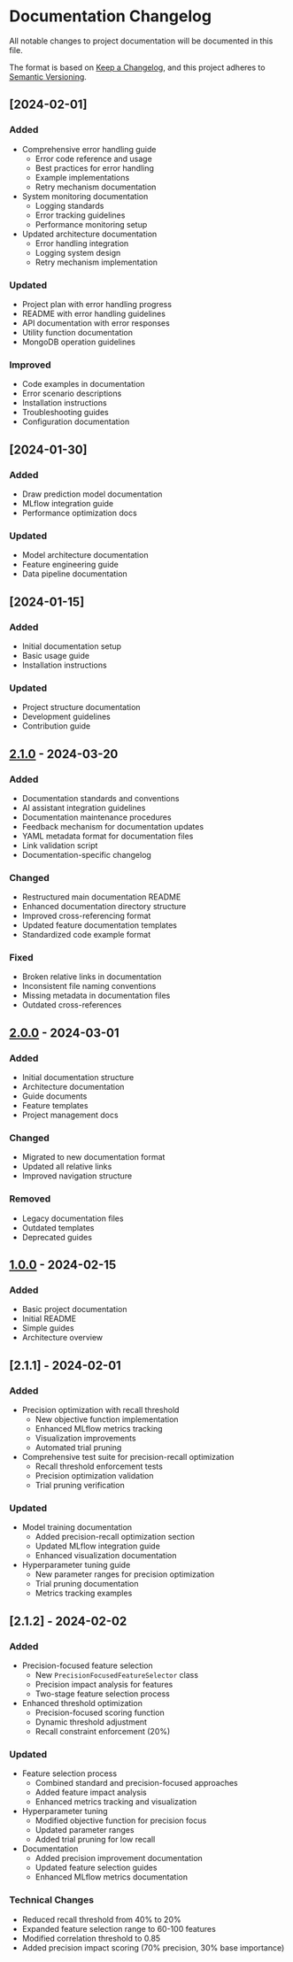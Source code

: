 # Documentation Changelog

All notable changes to project documentation will be documented in this file.

The format is based on [Keep a Changelog](https://keepachangelog.com/en/1.0.0/),
and this project adheres to [Semantic Versioning](https://semver.org/spec/v2.0.0.html).

## [2024-02-01]
### Added
- Comprehensive error handling guide
  - Error code reference and usage
  - Best practices for error handling
  - Example implementations
  - Retry mechanism documentation
- System monitoring documentation
  - Logging standards
  - Error tracking guidelines
  - Performance monitoring setup
- Updated architecture documentation
  - Error handling integration
  - Logging system design
  - Retry mechanism implementation

### Updated
- Project plan with error handling progress
- README with error handling guidelines
- API documentation with error responses
- Utility function documentation
- MongoDB operation guidelines

### Improved
- Code examples in documentation
- Error scenario descriptions
- Installation instructions
- Troubleshooting guides
- Configuration documentation

## [2024-01-30]
### Added
- Draw prediction model documentation
- MLflow integration guide
- Performance optimization docs

### Updated
- Model architecture documentation
- Feature engineering guide
- Data pipeline documentation

## [2024-01-15]
### Added
- Initial documentation setup
- Basic usage guide
- Installation instructions

### Updated
- Project structure documentation
- Development guidelines
- Contribution guide

## [2.1.0] - 2024-03-20

### Added
- Documentation standards and conventions
- AI assistant integration guidelines
- Documentation maintenance procedures
- Feedback mechanism for documentation updates
- YAML metadata format for documentation files
- Link validation script
- Documentation-specific changelog

### Changed
- Restructured main documentation README
- Enhanced documentation directory structure
- Improved cross-referencing format
- Updated feature documentation templates
- Standardized code example format

### Fixed
- Broken relative links in documentation
- Inconsistent file naming conventions
- Missing metadata in documentation files
- Outdated cross-references

## [2.0.0] - 2024-03-01

### Added
- Initial documentation structure
- Architecture documentation
- Guide documents
- Feature templates
- Project management docs

### Changed
- Migrated to new documentation format
- Updated all relative links
- Improved navigation structure

### Removed
- Legacy documentation files
- Outdated templates
- Deprecated guides

## [1.0.0] - 2024-02-15

### Added
- Basic project documentation
- Initial README
- Simple guides
- Architecture overview

## [2.1.1] - 2024-02-01

### Added
- Precision optimization with recall threshold
  - New objective function implementation
  - Enhanced MLflow metrics tracking
  - Visualization improvements
  - Automated trial pruning
- Comprehensive test suite for precision-recall optimization
  - Recall threshold enforcement tests
  - Precision optimization validation
  - Trial pruning verification

### Updated
- Model training documentation
  - Added precision-recall optimization section
  - Updated MLflow integration guide
  - Enhanced visualization documentation
- Hyperparameter tuning guide
  - New parameter ranges for precision optimization
  - Trial pruning documentation
  - Metrics tracking examples

## [2.1.2] - 2024-02-02

### Added
- Precision-focused feature selection
  - New `PrecisionFocusedFeatureSelector` class
  - Precision impact analysis for features
  - Two-stage feature selection process
- Enhanced threshold optimization
  - Precision-focused scoring function
  - Dynamic threshold adjustment
  - Recall constraint enforcement (20%)

### Updated
- Feature selection process
  - Combined standard and precision-focused approaches
  - Added feature impact analysis
  - Enhanced metrics tracking and visualization
- Hyperparameter tuning
  - Modified objective function for precision focus
  - Updated parameter ranges
  - Added trial pruning for low recall
- Documentation
  - Added precision improvement documentation
  - Updated feature selection guides
  - Enhanced MLflow metrics documentation

### Technical Changes
- Reduced recall threshold from 40% to 20%
- Expanded feature selection range to 60-100 features
- Modified correlation threshold to 0.85
- Added precision impact scoring (70% precision, 30% base importance)

[2.1.0]: https://github.com/username/soccer-prediction/compare/docs-v2.0.0...docs-v2.1.0
[2.0.0]: https://github.com/username/soccer-prediction/compare/docs-v1.0.0...docs-v2.0.0
[1.0.0]: https://github.com/username/soccer-prediction/releases/tag/docs-v1.0.0 